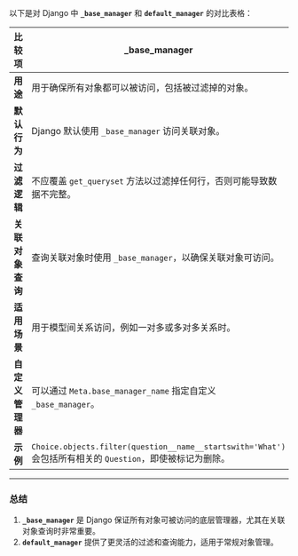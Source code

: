 以下是对 Django 中 **`_base_manager`** 和 **`default_manager`** 的对比表格：

| **比较项**       | **_base_manager**                                                                                          | **default_manager**                                       |
| ---------------- | ---------------------------------------------------------------------------------------------------------- | --------------------------------------------------------- |
| **用途**         | 用于确保所有对象都可以被访问，包括被过滤掉的对象。                                                         | 用于模型的默认查询管理，可以应用过滤逻辑。                |
| **默认行为**     | Django 默认使用 `_base_manager` 访问关联对象。                                                             | Django 默认使用 `default_manager` 进行一般查询。          |
| **过滤逻辑**     | 不应覆盖 `get_queryset` 方法以过滤掉任何行，否则可能导致数据不完整。                                       | 可以覆盖 `get_queryset` 方法以实现自定义过滤逻辑。        |
| **关联对象查询** | 查询关联对象时使用 `_base_manager`，以确保关联对象可访问。                                                 | 不适用于关联对象查询。                                    |
| **适用场景**     | 用于模型间关系访问，例如一对多或多对多关系时。                                                             | 用于常规查询，例如过滤活跃用户或状态为特定值的对象。      |
| **自定义管理器** | 可以通过 `Meta.base_manager_name` 指定自定义 `_base_manager`。                                             | 可以通过 `objects` 或自定义管理器名称指定。               |
| **示例**         | `Choice.objects.filter(question__name__startswith='What')` 会包括所有相关的 `Question`，即使被标记为删除。 | `MyModel.objects.filter(is_active=True)` 仅返回活跃对象。 |

---

### **总结**
1. **`_base_manager`** 是 Django 保证所有对象可被访问的底层管理器，尤其在关联对象查询时非常重要。
2. **`default_manager`** 提供了更灵活的过滤和查询能力，适用于常规对象管理。